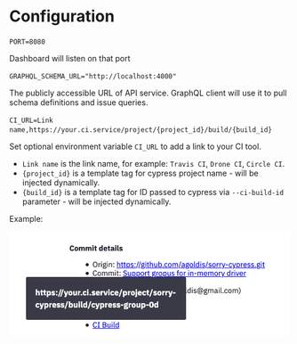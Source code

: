 # Configuration

`PORT=8080`

Dashboard will listen on that port

`GRAPHQL_SCHEMA_URL="http://localhost:4000"`

The publicly accessible URL of API service. GraphQL client will use it to pull schema definitions and issue queries.

`CI_URL=Link name,https://your.ci.service/project/{project_id}/build/{build_id}`

Set optional environment variable `CI_URL` to add a link to your CI tool.

* `Link name` is the link name, for example: `Travis CI`, `Drone CI`, `Circle CI`.
* `{project_id}` is a template tag for cypress project name - will be injected dynamically.
* `{build_id}` is a template tag for ID passed to cypress via `--ci-build-id` parameter - will be injected dynamically.

Example:

![](../../.gitbook/assets/CI_URL.png)
